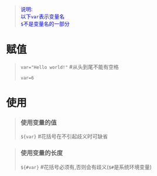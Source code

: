 > <font color="blue">说明:<br />以下`var`表示变量名<br/>`$`不是变量名的一部分</font>

 # 赋值

> `var="Hello world!"`			#从头到尾不能有空格
>
> `var=6`

# 使用

>### 使用变量的值
>
>`${var}`				#花括号在不引起歧义时可缺省



>### 使用变量的长度
>
>`${#var}`				#花括号必须有,否则会有歧义(`$#`是系统环境变量)

